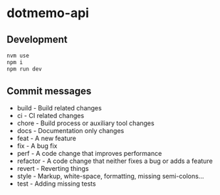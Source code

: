 # dotmemo-api

## Development

```bash
nvm use
npm i
npm run dev
```

## Commit messages

- build - Build related changes
- ci - CI related changes
- chore - Build process or auxiliary tool changes
- docs - Documentation only changes
- feat - A new feature
- fix - A bug fix
- perf - A code change that improves performance
- refactor - A code change that neither fixes a bug or adds a feature
- revert - Reverting things
- style - Markup, white-space, formatting, missing semi-colons...
- test - Adding missing tests
